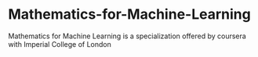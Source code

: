 # Mathematics-for-Machine-Learning
Mathematics for Machine Learning is a specialization offered by coursera with Imperial College of London
